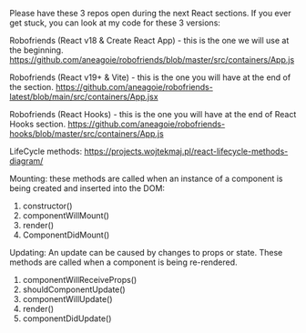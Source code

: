 Please have these 3 repos open during the next React sections. If you ever get stuck, you can look at my code for these 3 versions:


Robofriends (React v18 & Create React App) - this is the one we will use at the beginning.
https://github.com/aneagoie/robofriends/blob/master/src/containers/App.js

Robofriends (React v19+ & Vite) - this is the one you will have at the end of the section.
https://github.com/aneagoie/robofriends-latest/blob/main/src/containers/App.jsx

Robofriends (React Hooks) - this is the one you will have at the end of React Hooks section.
https://github.com/aneagoie/robofriends-hooks/blob/master/src/containers/App.js



LifeCycle methods:
https://projects.wojtekmaj.pl/react-lifecycle-methods-diagram/

Mounting:  these methods are called when an instance of a component is being created and inserted into the DOM:
1) constructor()
2) componentWillMount()
3) render()
4) ComponentDidMount()

Updating: An update can be caused by changes to props or state.  These methods are called when a component is being re-rendered.
1) componentWillReceiveProps()
2) shouldComponentUpdate()
3) componentWillUpdate()
4) render()
5) componentDidUpdate()
